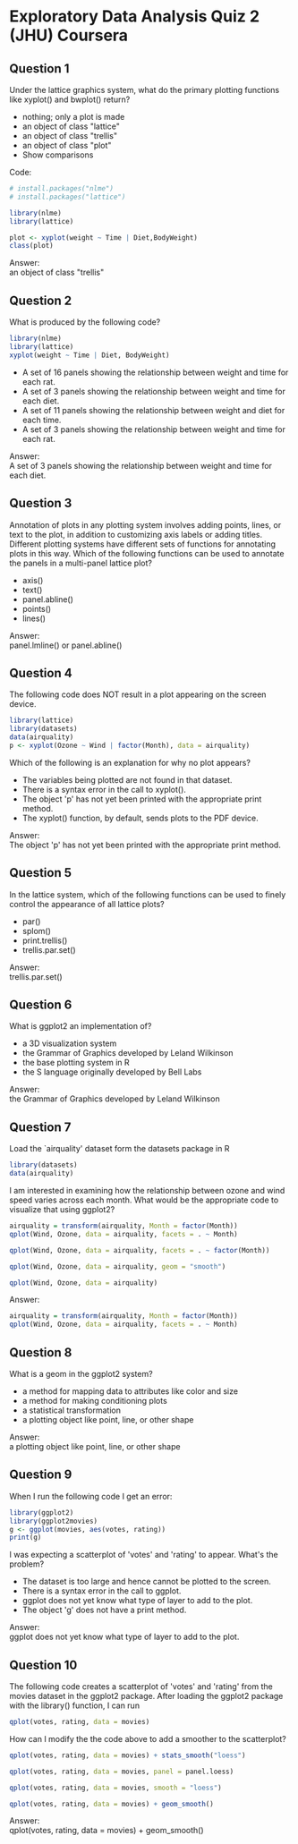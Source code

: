 # Exploratory Data Analysis Quiz 2 (JHU) Coursera

Question 1
----------
Under the lattice graphics system, what do the primary plotting functions like xyplot() and bwplot() return?

* nothing; only a plot is made
* an object of class "lattice"
* an object of class "trellis"
* an object of class "plot"
* Show comparisons

Code: </br>
```R
# install.packages("nlme")
# install.packages("lattice") 

library(nlme)
library(lattice)

plot <- xyplot(weight ~ Time | Diet,BodyWeight)
class(plot)
```
Answer: </br>
an object of class "trellis"

Question 2
----------
What is produced by the following code?

```R
library(nlme)
library(lattice)
xyplot(weight ~ Time | Diet, BodyWeight)
```

* A set of 16 panels showing the relationship between weight and time for each rat.
* A set of 3 panels showing the relationship between weight and time for each diet.
* A set of 11 panels showing the relationship between weight and diet for each time.
* A set of 3 panels showing the relationship between weight and time for each rat.

Answer: </br>
A set of 3 panels showing the relationship between weight and time for each diet.

Question 3
----------
Annotation of plots in any plotting system involves adding points, lines, or text to the plot, in addition to customizing axis labels or adding titles. Different plotting systems have different sets of functions for annotating plots in this way.
Which of the following functions can be used to annotate the panels in a multi-panel lattice plot?

* axis()
* text()
* panel.abline()
* points()
* lines()

Answer: </br>
panel.lmline() or panel.abline()

Question 4
----------
The following code does NOT result in a plot appearing on the screen device.

```R
library(lattice)
library(datasets)
data(airquality)
p <- xyplot(Ozone ~ Wind | factor(Month), data = airquality)
```
Which of the following is an explanation for why no plot appears?

* The variables being plotted are not found in that dataset.
* There is a syntax error in the call to xyplot().
* The object 'p' has not yet been printed with the appropriate print method.
* The xyplot() function, by default, sends plots to the PDF device.

Answer: </br>
The object 'p' has not yet been printed with the appropriate print method.

Question 5
----------
In the lattice system, which of the following functions can be used to finely control the appearance of all lattice plots?

* par()
* splom()
* print.trellis()
* trellis.par.set()

Answer: </br>
trellis.par.set()

Question 6
----------
What is ggplot2 an implementation of?

* a 3D visualization system
* the Grammar of Graphics developed by Leland Wilkinson
* the base plotting system in R
* the S language originally developed by Bell Labs

Answer: </br>
the Grammar of Graphics developed by Leland Wilkinson

Question 7
----------
Load the `airquality' dataset form the datasets package in R

```R
library(datasets)
data(airquality)
```

I am interested in examining how the relationship between ozone and wind speed varies across each month. What would be the appropriate code to visualize that using ggplot2?

```R 
airquality = transform(airquality, Month = factor(Month))
qplot(Wind, Ozone, data = airquality, facets = . ~ Month) 
```
```R 
qplot(Wind, Ozone, data = airquality, facets = . ~ factor(Month)) 
```
```R 
qplot(Wind, Ozone, data = airquality, geom = "smooth") 
```
```R 
qplot(Wind, Ozone, data = airquality) 
```

Answer: </br>

```R
airquality = transform(airquality, Month = factor(Month))
qplot(Wind, Ozone, data = airquality, facets = . ~ Month)
```

Question 8
----------
What is a geom in the ggplot2 system?

* a method for mapping data to attributes like color and size
* a method for making conditioning plots
* a statistical transformation
* a plotting object like point, line, or other shape

Answer: </br>
a plotting object like point, line, or other shape

Question 9
----------
When I run the following code I get an error:

```R
library(ggplot2)
library(ggplot2movies)
g <- ggplot(movies, aes(votes, rating))
print(g)
```
I was expecting a scatterplot of 'votes' and 'rating' to appear. What's the problem?

* The dataset is too large and hence cannot be plotted to the screen.
* There is a syntax error in the call to ggplot.
* ggplot does not yet know what type of layer to add to the plot.
* The object 'g' does not have a print method.

Answer: </br>
ggplot does not yet know what type of layer to add to the plot.

Question 10
----------
The following code creates a scatterplot of 'votes' and 'rating' from the movies dataset in the ggplot2 package. After loading the ggplot2 package with the library() function, I can run

```R
qplot(votes, rating, data = movies)
```
How can I modify the the code above to add a smoother to the scatterplot?

```R 
qplot(votes, rating, data = movies) + stats_smooth("loess") 
```
```R 
qplot(votes, rating, data = movies, panel = panel.loess) 
```
```R 
qplot(votes, rating, data = movies, smooth = "loess") 
```
```R 
qplot(votes, rating, data = movies) + geom_smooth() 
```

Answer: </br>
qplot(votes, rating, data = movies) + geom_smooth()